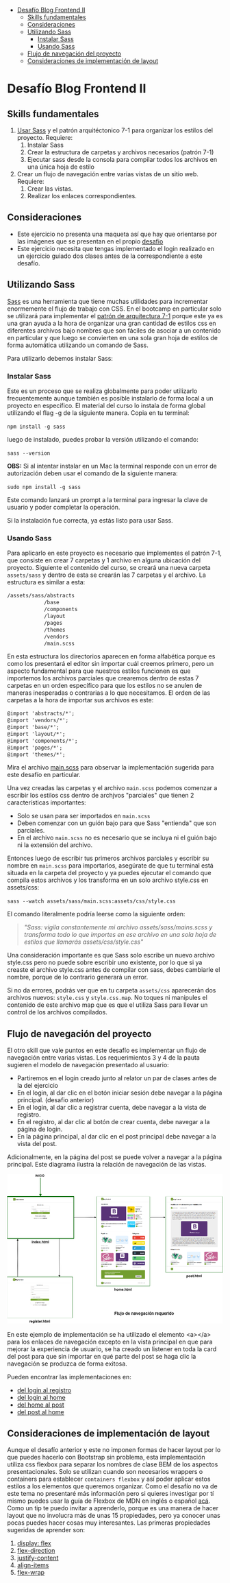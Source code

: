 - [Desafío Blog Frontend II](#desafío-blog-frontend-ii)
  - [Skills fundamentales](#skills-fundamentales)
  - [Consideraciones](#consideraciones)
  - [Utilizando Sass](#utilizando-sass)
    - [Instalar Sass](#instalar-sass)
    - [Usando Sass](#usando-sass)
  - [Flujo de navegación del proyecto](#flujo-de-navegación-del-proyecto)
  - [Consideraciones de implementación de layout](#consideraciones-de-implementación-de-layout)

# Desafío Blog Frontend II

## Skills fundamentales

1. [Usar Sass](#utilizando-sass) y el patrón arquitéctonico 7-1 para organizar los estilos del proyecto. Requiere: 
   1. Instalar Sass
   2. Crear la estructura de carpetas y archivos necesarios (patrón 7-1)
   3. Ejecutar sass desde la consola para compilar todos los archivos en una única hoja de estilo
2. Crear un flujo de navegación entre varias vistas de un sitio web. Requiere:
   1. Crear las vistas.
   2. Realizar los enlaces correspondientes.

## Consideraciones

- Este ejercicio no presenta una maqueta así que hay que orientarse por las imágenes que se presentan en el propio [desafio](./assets/util/desafio.pdf)
- Este ejercicio necesita que tengas implementado el login realizado en un ejercicio guiado dos clases antes de la correspondiente a este desafío.

## Utilizando Sass

[Sass](https://sass-lang.com) es una herramienta que tiene muchas utilidades para incrementar enormemente el flujo de trabajo con CSS. En el bootcamp en particular solo se utilizará para implementar el [patrón de arquitectura 7-1](https://sass-guidelin.es/#architecture) porque este ya es una gran ayuda a la hora de organizar una gran cantidad de estilos css en diferentes archivos bajo nombres que son fáciles de asociar a un contenido en particular y que luego se convierten en una sola gran hoja de estilos de forma automática utilizando un comando de Sass.  

Para utilizarlo debemos instalar Sass: 

### Instalar Sass

Este es un proceso que se realiza globalmente para poder utilizarlo frecuentemente aunque también es posible instalarlo de forma local a un proyecto en específico. El material del curso lo instala de forma global utilizando el flag -g de la siguiente manera. Copia en tu terminal:

`npm install -g sass`

luego de instalado, puedes probar la versión utilizando el comando: 

`sass --version`

**OBS:** Si al intentar instalar en un Mac la terminal responde con un error de autorización deben usar el comando de la siguiente manera: 

`sudo npm install -g sass`

Este comando lanzará un prompt a la terminal para ingresar la clave de usuario y poder completar la operación.

Si la instalación fue correcta, ya estás listo para usar Sass. 

### Usando Sass

Para aplicarlo en este proyecto es necesario que implementes el patrón 7-1, que consiste en crear 7 carpetas y 1 archivo en alguna ubicación del proyecto. Siguiente el contenido del curso, se creará una nueva carpeta `assets/sass` y dentro de esta se crearán las 7 carpetas y el archivo. La estructura es similar a esta: 

```
/assets/sass/abstracts
            /base
            /components
            /layout
            /pages
            /themes
            /vendors
            /main.scss
```

En esta estructura los directorios aparecen en forma alfabética porque es como los presentará el editor sin importar cuál creemos primero, pero un aspecto fundamental para que nuestros estilos funcionen es que importemos los archivos parciales que crearemos dentro de estas 7 carpetas en un orden específico para que los estilos no se anulen de maneras inesperadas o contrarias a lo que necesitamos. El orden de las carpetas a la hora de importar sus archivos es este: 

```
@import 'abstracts/*';
@import 'vendors/*';
@import 'base/*';
@import 'layout/*';
@import 'components/*';
@import 'pages/*';
@import 'themes/*';
```

Mira el archivo [main.scss](./assets/sass/main.scss) para observar la implementación sugerida para este desafío en particular.

Una vez creadas las carpetas y el archivo `main.scss` podemos comenzar a escribir los estilos css dentro de archjvos "parciales" que tienen 2 características importantes: 

- Solo se usan para ser importados en `main.scss`
- Deben comenzar con un guión bajo para que Sass "entienda" que son parciales.
- En el archivo `main.scss` no es necesario que se incluya ni el guión bajo ni la extensión del archivo.

Entonces luego de escribir tus primeros archivos parciales y escribir su nombre en `main.scss` para importarlos, asegúrate de que tu terminal está situada en la carpeta del proyecto y ya puedes ejecutar el comando que compila estos archivos y los transforma en un solo archivo style.css en assets/css:

`sass --watch assets/sass/main.scss:assets/css/style.css`

El comando literalmente podría leerse como la siguiente orden: 

> _"Sass: vigila constantemente mi archivo assets/sass/mains.scss y transforma todo lo que importes en ese archivo en una sola hoja de estilos que llamarás assets/css/style.css"_

Una consideración importante es que Sass solo escribe un nuevo archivo style.css pero no puede sobre escribir uno existente, por lo que si ya creaste el archivo style.css antes de compilar con sass, debes cambiarle el nombre, porque de lo contrario generará un error.  

Si no da errores, podrás ver que en tu carpeta `assets/css` aparecerán dos archivos nuevos: `style.css` y `style.css.map`. No toques ni manipules el contenido de este archivo map que es que el utiliza Sass para llevar un control de los archivos compilados.


## Flujo de navegación del proyecto

El otro skill que vale puntos en este desafío es implementar un flujo de navegación entre varias vistas. Los requerimientos 3 y 4 de la pauta sugieren el modelo de navegación presentado al usuario:

- Partiremos en el login creado junto al relator un par de clases antes de la del ejercicio
- En el login, al dar clic en el botón iniciar sesión debe navegar a la página principal. (desafio anterior)
- En el login, al dar clic a registrar cuenta, debe navegar a la vista de registro.
- En el registro, al dar clic al botón de crear cuenta, debe navegar a la página de login. 
- En la página principal, al dar clic en el post principal debe navegar a la vista del post.

Adicionalmente, en la página del post se puede volver a navegar a la página principal. Este diagrama ilustra la relación de navegación de las vistas.

![flujo](./assets/util/flujo-navegacion.png)

En este ejemplo de implementación se ha utilizado el elemento \<a>\</a> para los enlaces de navegación excepto en la vista principal en que para mejorar la experiencia de usuario, se ha creado un listener en toda la card del post para que sin importar en qué parte del post se haga clic la navegación se produzca de forma exitosa.

Pueden encontrar las implementaciones en: 
- [del login al registro](./index.html#L40)
- [del login al home](./index.html#L37)
- [del home al post](./home.html#L235)
- [del post al home](./post.html#L18)

## Consideraciones de implementación de layout

Aunque el desafío anterior y este no imponen formas de hacer layout por lo que puedes hacerlo con Bootstrap sin problema, esta implementación utiliza css flexbox para separar los nombres de clase BEM de los aspectos presentacionales. Solo se utilizan cuando son necesarios wrappers o containers para establecer `containers flexbox` y así poder aplicar estos estilos a los elementos que queremos organizar. Como el desafío no va de este tema no presentaré más información pero si quieres investigar por tí mismo puedes usar la guía de Flexbox de MDN en inglés o español [acá](https://developer.mozilla.org/en-US/docs/Learn/CSS/CSS_layout/Flexbox). Como un tip te puedo invitar a aprenderlo, porque es una manera de hacer layout que no involucra más de unas 15 propiedades, pero ya conocer unas pocas puedes hacer cosas muy interesantes. Las primeras propiedades sugeridas de aprender son:

1. [display: flex](https://developer.mozilla.org/en-US/docs/Web/CSS/display)
2. [flex-direction](https://developer.mozilla.org/en-US/docs/Web/CSS/flex-direction)
3. [justify-content](https://developer.mozilla.org/en-US/docs/Web/CSS/justify-content)
4. [align-items](https://developer.mozilla.org/en-US/docs/Web/CSS/align-items)
5. [flex-wrap](https://developer.mozilla.org/en-US/docs/Web/CSS/flex-wrap)